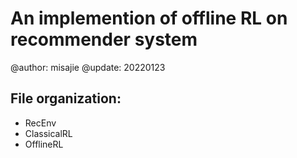 # An implemention of offline RL on recommender system
@author: misajie
@update: 20220123
## File organization:
+ RecEnv
+ ClassicalRL
+ OfflineRL

##
